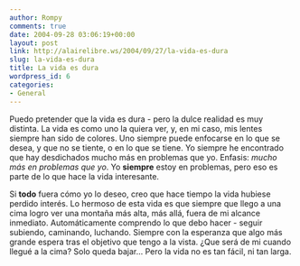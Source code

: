 ```yaml
---
author: Rompy
comments: true
date: 2004-09-28 03:06:19+00:00
layout: post
link: http://alairelibre.ws/2004/09/27/la-vida-es-dura
slug: la-vida-es-dura
title: La vida es dura
wordpress_id: 6
categories:
- General
---
```


Puedo pretender que la vida es dura - pero la dulce realidad es muy distinta.  La vida es como uno la quiera ver, y, en mi caso, mis lentes siempre han sido de colores.  Uno siempre puede enfocarse en lo que se desea, y que no se tiente, o en lo que se tiene.  Yo siempre he encontrado que hay desdichados mucho más en problemas que yo.  Enfasis: _mucho más en problemas que yo_.  Yo **siempre** estoy en problemas, pero eso es parte de lo que hace la vida interesante.

Si **todo** fuera cómo yo lo deseo, creo que hace tiempo la vida hubiese perdido interés.  Lo hermoso de esta vida es que siempre que llego a una cima logro ver una montaña más alta, más allá, fuera de mi alcance inmediato.  Automáticamente comprendo lo que debo hacer - seguir subiendo, caminando, luchando.  Siempre con la esperanza que algo más grande espera tras el objetivo que tengo a la vista.  ¿Que será de mi cuando llegué a la cima?  Solo queda bajar...  Pero la vida no es tan fácil, ni tan larga.
